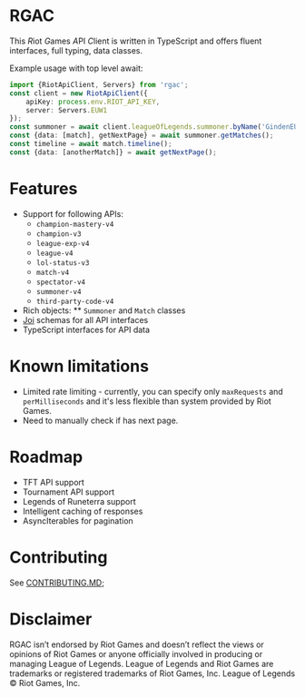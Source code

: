 # RGAC

This *R*iot *G*ames *A*PI *C*lient is written in TypeScript and offers fluent interfaces, full typing, data classes.

Example usage with top level await:
```typescript
import {RiotApiClient, Servers} from 'rgac';
const client = new RiotApiClient({
    apiKey: process.env.RIOT_API_KEY,
    server: Servers.EUW1
});
const summoner = await client.leagueOfLegends.summoner.byName('GindenEU');
const {data: [match], getNextPage} = await summoner.getMatches();
const timeline = await match.timeline();
const {data: [anotherMatch]} = await getNextPage();
```

# Features

* Support for following APIs:
  * `champion-mastery-v4`
  * `champion-v3`
  * `league-exp-v4`
  * `league-v4`
  * `lol-status-v3`
  * `match-v4`
  * `spectator-v4`
  * `summoner-v4`
  * `third-party-code-v4`
* Rich objects:
** `Summoner` and `Match` classes
* [Joi](https://github.com/hapijs/joi) schemas for all API interfaces
* TypeScript interfaces for API data

# Known limitations

* Limited rate limiting - currently, you can specify only `maxRequests` and `perMilliseconds` and it's less flexible than system provided by Riot Games.
* Need to manually check if has next page.

# Roadmap
* TFT API support
* Tournament API support
* Legends of Runeterra support
* Intelligent caching of responses
* AsyncIterables for pagination

# Contributing

See [CONTRIBUTING.MD](./CONTRIBUTING.MD);

# Disclaimer

RGAC isn’t endorsed by Riot Games and doesn’t reflect the views or opinions of Riot Games
or anyone officially involved in producing or managing League of Legends. League of Legends and Riot Games are
trademarks or registered trademarks of Riot Games, Inc. League of Legends © Riot Games, Inc.
